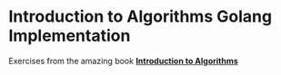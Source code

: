 # Introduction to Algorithms Golang Implementation
Exercises from the amazing book **[Introduction to Algorithms](https://mitpress.mit.edu/books/introduction-algorithms-third-edition)**
